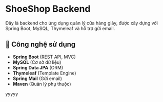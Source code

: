 # ShoeShop Backend

Đây là backend cho ứng dụng quản lý cửa hàng giày, được xây dựng với Spring Boot, MySQL, Thymeleaf và hỗ trợ gửi email.

## 🚀 Công nghệ sử dụng

- **Spring Boot** (REST API, MVC)
- **MySQL** (Cơ sở dữ liệu)
- **Spring Data JPA** (ORM)
- **Thymeleaf** (Template Engine)
- **Spring Mail** (Gửi email)
- **Maven** (Quản lý phụ thuộc)

yyyyy